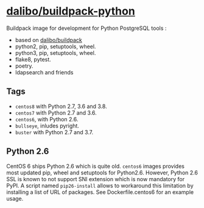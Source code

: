 # [dalibo/buildpack-python](https://hub.docker.com/r/dalibo/buildpack-python)

Buildpack image for development for Python PostgreSQL tools :

- based on [dalibo/buildpack](https://github.com/dalibo/docker-buildpack)
- python2, pip, setuptools, wheel.
- python3, pip, setuptools, wheel.
- flake8, pytest.
- poetry.
- ldapsearch and friends


## Tags

- `centos8` with Python 2.7, 3.6 and 3.8.
- `centos7` with Python 2.7 and 3.6.
- `centos6`, with Python 2.6.
- `bullseye`, inludes pyright.
- `buster` with Python 2.7 and 3.7.


## Python 2.6

CentOS 6 ships Python 2.6 which is quite old. `centos6` images provides most
updated pip, wheel and setuptools for Python2.6. However, Python 2.6 SSL is
known to not support SNI extension which is now mandatory for PyPI. A script
named `pip26-install` allows to workaround this limitation by installing a list
of URL of packages. See Dockerfile.centos6 for an example usage.

